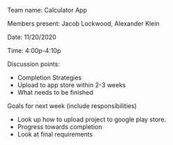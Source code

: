 Team name: Calculator App

Members present: Jacob Lockwood, Alexander Klein

Date: 11/20/2020

Time: 4:00p-4:10p

Discussion points: 

* Completion Strategies
* Upload to app store within 2-3 weeks
* What needs to be finished

Goals for next week (include responsibilities)

* Look up how to upload project to google play store.
* Progress towards completion
* Look at final requirements
